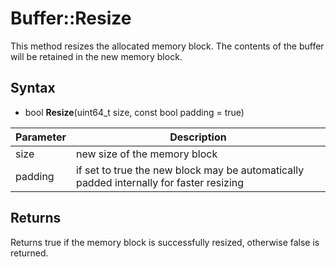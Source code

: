 # Buffer::Resize #
This method resizes the allocated memory block. The contents of the buffer will be retained in the new memory block.

## Syntax ##
- bool **Resize**(uint64_t size, const bool padding = true)

| Parameter | Description |
| ----| ----|
| size | new size of the memory block |
| padding | if set to true the new block may be automatically padded internally for faster resizing |

## Returns ##
Returns true if the memory block is successfully resized, otherwise false is returned.
